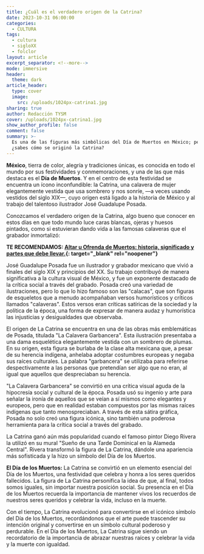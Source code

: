 ```yaml
---
title: ¿Cuál es el verdadero origen de la Catrina?
date: 2023-10-31 06:00:00
categories:
  - CULTURA
tags:
  - cultura
  - sigloXX
  - folclor
layout: article
excerpt_separator: <!--more-->
mode: immersive
header:
  theme: dark
article_header:
  type: cover
  image:
    src: /uploads/1024px-catrina1.jpg
sharing: true
author: Redacción TYSM
cover: /uploads/1024px-catrina1.jpg
show_author_profile: false
comment: false
summary: >-
  Es una de las figuras más simbólicas del Día de Muertos en México; pero,
  ¿sabes cómo se originó la Catrina?
---
```

**México**, tierra de color, alegría y tradiciones únicas, es conocida en todo el mundo por sus festividades y conmemoraciones, y una de las que más destaca es el **Día de Muertos**. Y en el centro de esta festividad se encuentra un ícono inconfundible: la Catrina, una calavera de mujer elegantemente vestida que usa sombrero y nos sonríe, —a veces usando vestidos del siglo XIX—, cuyo origen está ligado a la historia de México y al trabajo del talentoso ilustrador José Guadalupe Posada.

Conozcamos el verdadero origen de la Catrina, algo bueno que conocer en estos días en que todo mundo luce caras blancas, ojeras y huesos pintados, como si estuvieran dando vida a las famosas calaveras que el grabador inmortalizó:

**TE RECOMENDAMOS:&nbsp;[Altar u Ofrenda de Muertos: historia, significado y partes que debe llevar.](https://blog.tonoysumariachi.com/mexicanisimos/2023/10/25/altar-u-ofrenda-de-muertos-historia-significado-y-partes-que-debe-llevar.html){: target="_blank" rel="noopener"}**

José Guadalupe Posada fue un ilustrador y grabador mexicano que vivió a finales del siglo XIX y principios del XX. Su trabajo contribuyó de manera significativa a la cultura visual de México, y fue un exponente destacado de la crítica social a través del grabado. Posada creó una variedad de ilustraciones, pero lo que lo hizo famoso son las "calacas", que son figuras de esqueletos que a menudo acompañaban versos humorísticos y críticos llamados "calaveras". Estos versos eran críticas satíricas de la sociedad y la política de la época, una forma de expresar de manera audaz y humorística las injusticias y desigualdades que observaba.

El origen de La Catrina se encuentra en una de las obras más emblemáticas de Posada, titulada "La Calavera Garbancera". Esta ilustración presentaba a una dama esquelética elegantemente vestida con un sombrero de plumas. En su origen, esta figura se burlaba de la clase alta mexicana que, a pesar de su herencia indígena, anhelaba adoptar costumbres europeas y negaba sus raíces culturales. La palabra "garbancera" se utilizaba para referirse despectivamente a las personas que pretendían ser algo que no eran, al igual que aquellos que despreciaban su herencia.

"La Calavera Garbancera" se convirtió en una crítica visual aguda de la hipocresía social y cultural de la época. Posada usó su ingenio y arte para señalar la ironía de aquellos que se veían a sí mismos como elegantes y europeos, pero que en realidad estaban compuestos por las mismas raíces indígenas que tanto menospreciaban. A través de esta sátira gráfica, Posada no solo creó una figura icónica, sino también una poderosa herramienta para la crítica social a través del grabado.

La Catrina ganó aún más popularidad cuando el famoso pintor Diego Rivera la utilizó en su mural "Sueño de una Tarde Dominical en la Alameda Central". Rivera transformó la figura de La Catrina, dándole una apariencia más sofisticada y la hizo un símbolo del Día de los Muertos.

**El Día de los Muertos:** La Catrina se convirtió en un elemento esencial del Día de los Muertos, una festividad que celebra y honra a los seres queridos fallecidos. La figura de La Catrina personifica la idea de que, al final, todos somos iguales, sin importar nuestra posición social. Su presencia en el Día de los Muertos recuerda la importancia de mantener vivos los recuerdos de nuestros seres queridos y celebrar la vida, incluso en la muerte.

Con el tiempo, La Catrina evolucionó para convertirse en el icónico símbolo del Día de los Muertos, recordándonos que el arte puede trascender su intención original y convertirse en un símbolo cultural poderoso y perdurable. En el Día de los Muertos, La Catrina sigue siendo un recordatorio de la importancia de abrazar nuestras raíces y celebrar la vida y la muerte con igualdad.